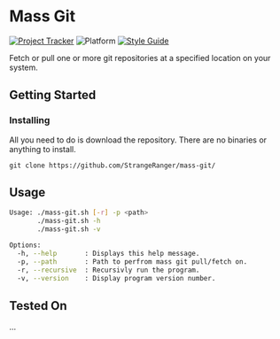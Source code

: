 # Mass Git

<!--[![Project Tracker](https://img.shields.io/badge/repo%20status-Project%20Tracker-lightgrey)](https://randomserver.xyz/project-tracker.html)-->

[![Project Tracker](https://img.shields.io/badge/repo%20status-Active-success)](https://randomserver.xyz/project-tracker.html)
![Platform](https://img.shields.io/badge/platform-Linux%20|%20macOS-lightgrey)
[![Style Guide](https://img.shields.io/badge/code%20style-Style%20Guide-blueviolet)](https://github.com/StrangeRanger/bash-style-guide)

Fetch or pull one or more git repositories at a specified location on your system.

## Getting Started

### Installing

All you need to do is download the repository. There are no binaries or anything to install.

`git clone https://github.com/StrangeRanger/mass-git/`

## Usage

```bash
Usage: ./mass-git.sh [-r] -p <path>
       ./mass-git.sh -h
       ./mass-git.sh -v

Options:
  -h, --help       : Displays this help message.
  -p, --path       : Path to perfrom mass git pull/fetch on.
  -r, --recursive  : Recursivly run the program.
  -v, --version    : Display program version number.
```

## Tested On

...
